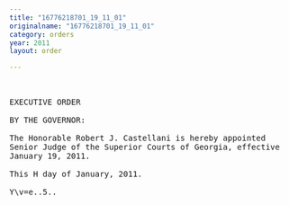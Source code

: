 ```yaml
---
title: "16776218701_19_11_01"
originalname: "16776218701_19_11_01"
category: orders
year: 2011
layout: order

---
```

<pre>
 

EXECUTIVE ORDER

BY THE GOVERNOR:

The Honorable Robert J. Castellani is hereby appointed
Senior Judge of the Superior Courts of Georgia, effective
January 19, 2011.

This H day of January, 2011.

Y\v=e..5..<L

GOVERNOR

</pre>
